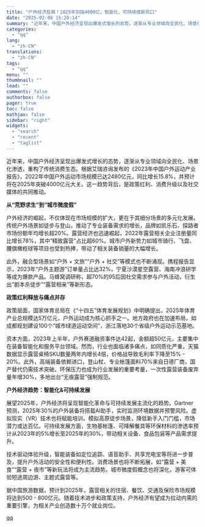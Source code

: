 ```yaml
---
title: "户外经济狂飙！2025年剑指4000亿，智能化、可持续成新风口"
date: "2025-02-08 15:20:14"
summary: "近年来，中国户外经济呈现出爆发式增长的态势，逐渐从专业领域向全民化、场景化渗透，重构了传统消费生态。..."
categories:
  - "qq"
lang:
  - "zh-CN"
translations:
  - "zh-CN"
tags:
  - "qq"
menu: ""
thumbnail: ""
lead: ""
comments: false
authorbox: false
pager: true
toc: false
mathjax: false
sidebar: "right"
widgets:
  - "search"
  - "recent"
  - "taglist"
---
```


近年来，中国户外经济呈现出爆发式增长的态势，逐渐从专业领域向全民化、场景化渗透，重构了传统消费生态。根据艾瑞咨询发布的《2023年中国户外运动产业报告》，2022年中国户外运动市场规模已达2480亿元，同比增长15.8%，并预计将在2025年突破4000亿元大关。这一趋势背后，是政策红利、消费升级以及社交媒体的共同推动。

**从“荒野求生”到“城市微度假”**

户外经济的崛起，不仅体现在市场规模的扩大，更在于其细分场景的多元化发展。传统户外场景如徒步与登山，推动了专业装备需求的增长，品牌如凯乐石、探路者市场份额年均增长超20%。露营经济也迅速崛起，2022年露营相关企业注册量同比增长78%，其中“精致露营”占比超60%。城市户外新势力如城市骑行、飞盘、腰旗橄榄球等项目也受到热捧，带动了相关装备销量的大幅增长。

此外，融合型场景如“户外 + 文旅”“户外 + 社交”等模式也不断涌现。携程报告显示，2023年“户外主题游”订单量占比达32%，宁夏沙漠星空露营、海南冲浪研学等成为爆款产品。马蜂窝调研称，超70%的95后因社交需求参与户外活动，衍生出“剧本杀徒步”“露营相亲”等新形态。

**政策红利释放与痛点并存**

政策层面，国家体育总局在《“十四五”体育发展规划》中明确提出，2025年体育产业总规模达5万亿元，户外运动成为核心抓手之一。地方政府也在加速布局，如成都规划建设100个“城市绿道运动空间”，浙江落地30个省级户外运动示范基地。

资本方面，2023年上半年，户外赛道融资事件达42起，金额超50亿元，主要集中在装备智能化和服务平台领域。然而，行业也面临诸多痛点，如同质化严重，天猫数据显示露营桌椅SKU数量两年内增长4倍，价格战导致毛利率下降至15% - 20%。此外，高端装备依赖进口，登山杖、专业帐篷面料70%来自日德厂商，国产替代仍需技术突破。环保压力也成为行业发展的重要考量，一次性露营装备废弃量年增30%，多地出台“无痕露营”强制规范。

**户外经济趋势：智能化&可持续发展**

展望2025年，户外经济将呈现智能化革命与可持续发展主流化的趋势。Gartner预测，2025年30%的户外装备将搭载AI助手，实时监测环境数据并预警风险。虚拟现实（VR）技术也将赋能培训，模拟高原徒步场景，降低新手入门门槛，市场潜力或达百亿。可持续发展方面，生物基帐篷、可降解餐具等环保材料的渗透率预计从2023年的5%增长至2025年的30%，带动相关设备、食品包装等产品需求提升。

技术驱动体验升级，智能装备如定位追踪、语音助手、共享充电宝等将进一步普及，提升户外活动的安全性和便利性。消费场景也将不断拓展，如“露营 + 美食”“露营 + 夜市”等新玩法将成为主流趋势。城市微度假概念也将深化，游客可体验短途周边游、主题式露营等。

据中国旅游数据，预计到2025年，露营相关的住宿、餐饮、交通及保险市场规模将达到500 - 800亿元。随着技术进步和政策支持，户外经济有望成为拉动内需的重要引擎，为相关产业创造数十万个就业岗位。

[qq](https://new.qq.com/rain/a/20250208A0559J00)
